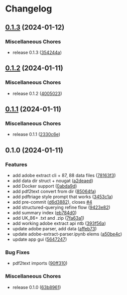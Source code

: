 # Changelog

## [0.1.3](https://github.com/dvdblk/hack4good-oecd/compare/v0.1.2...v0.1.3) (2024-01-12)


### Miscellaneous Chores

* release 0.1.3 ([354244a](https://github.com/dvdblk/hack4good-oecd/commit/354244a41d00f6a2fb86dcdd10d405021b655d96))

## [0.1.2](https://github.com/dvdblk/hack4good-oecd/compare/v0.1.1...v0.1.2) (2024-01-11)


### Miscellaneous Chores

* release 0.1.2 ([4005023](https://github.com/dvdblk/hack4good-oecd/commit/4005023f01fd66aaf0d22ce4cf654b2bc8633235))

## [0.1.1](https://github.com/dvdblk/hack4good-oecd/compare/v0.1.0...v0.1.1) (2024-01-11)


### Miscellaneous Chores

* release 0.1.1 ([2330c6e](https://github.com/dvdblk/hack4good-oecd/commit/2330c6e3b3209f79b22cff08311435d3eeaf54ae))

## 0.1.0 (2024-01-11)


### Features

* add adobe extract cli + 87, 88 data files ([78163f3](https://github.com/dvdblk/hack4good-oecd/commit/78163f33a5e9d541994655ac595958535758dcfc))
* add data dir struct + nougat ([a2deaed](https://github.com/dvdblk/hack4good-oecd/commit/a2deaedf172c08b7f758f4f5d01317a906d97396))
* add Docker support ([0abda9d](https://github.com/dvdblk/hack4good-oecd/commit/0abda9df9e3006daf8e05e9e212d1713672c7b45))
* add pdf2text convert from dir ([85064fa](https://github.com/dvdblk/hack4good-oecd/commit/85064fa5bd0bec0ca874a480ed21a61402d37c62))
* add pdftriage style prompt that works ([3453c1a](https://github.com/dvdblk/hack4good-oecd/commit/3453c1ab22acf04e5d1f4eb49f0c1f1ec63252cd))
* add pre-commit ([d6d3882](https://github.com/dvdblk/hack4good-oecd/commit/d6d38825f23fb53c501661400b337313b0a71278)), closes [#4](https://github.com/dvdblk/hack4good-oecd/issues/4)
* add structured-querying refine flow ([9423e82](https://github.com/dvdblk/hack4good-oecd/commit/9423e82e56abc69921ff0d391f2f8a76a230bf65))
* add summary index ([eb784d0](https://github.com/dvdblk/hack4good-oecd/commit/eb784d05e99bb1ab333362bf668040c18c45feda))
* add UK_86+ .txt and .zip ([7fa63a1](https://github.com/dvdblk/hack4good-oecd/commit/7fa63a19ff0ce915338bad2ab621de431248330a))
* add working adobe extract api ntb ([393f56a](https://github.com/dvdblk/hack4good-oecd/commit/393f56af6ccfc4a7cf5aa18ec8dc032362a45fd7))
* update adobe parser, add data ([affeb73](https://github.com/dvdblk/hack4good-oecd/commit/affeb736d718cf641d5986ffa2c98a0f53d99112))
* update adobe-extract-parser.ipynb elems ([a50be4c](https://github.com/dvdblk/hack4good-oecd/commit/a50be4cade0e238d193d8c8e4cdd9a5a9a366ff7))
* update app gui ([5647247](https://github.com/dvdblk/hack4good-oecd/commit/5647247c413caa3d07231f869c892ceaf0b0b2d9))


### Bug Fixes

* pdf2text imports ([90ff310](https://github.com/dvdblk/hack4good-oecd/commit/90ff310e0e15f559e4f2be14818b02ec56a243e5))


### Miscellaneous Chores

* release 0.1.0 ([63b8961](https://github.com/dvdblk/hack4good-oecd/commit/63b8961e558767ecafc5aee30c20f39d0ebd26c3))
